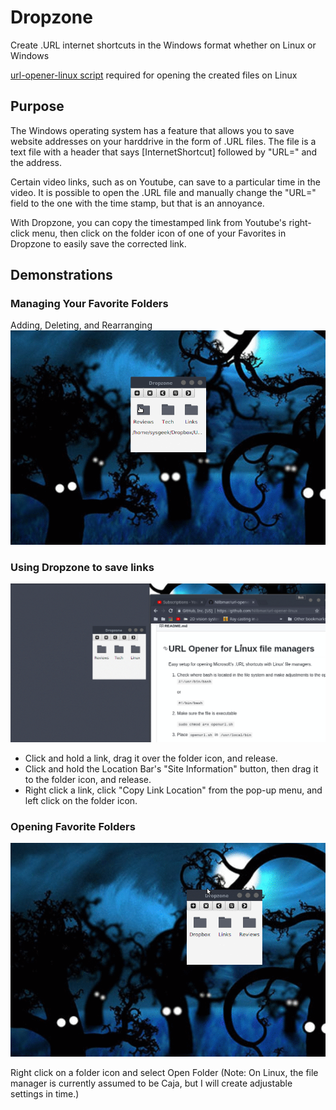 # Dropzone
Create .URL internet shortcuts in the Windows format whether on Linux or Windows

[url-opener-linux script](https://github.com/Nilbmar/url-opener-linux) required for opening the created files on Linux

## Purpose
The Windows operating system has a feature that allows you to save website addresses on your harddrive in the form of .URL files. The file is a text file with a header that says [InternetShortcut] followed by "URL=" and the address. 

Certain video links, such as on Youtube, can save to a particular time in the video. It is possible to open the .URL file and manually change the "URL=" field to the one with the time stamp, but that is an annoyance.

With Dropzone, you can copy the timestamped link from Youtube's right-click menu, then click on the folder icon of one of your Favorites in Dropzone to easily save the corrected link.

## Demonstrations

### Managing Your Favorite Folders
Adding, Deleting, and Rearranging
![Managing favorite folders](/demo/Dropzone%20Favorites%202017-11-01%2023-41.gif?raw=true "Managing Favorites")


### Using Dropzone to save links
![Saving links](/demo/Dropzone%20Saving%202017-11-01%2023-15.gif?raw=true "Saving Links")
* Click and hold a link, drag it over the folder icon, and release.
* Click and hold the Location Bar's "Site Information" button, then drag it to the folder icon, and release.
* Right click a link, click "Copy Link Location" from the pop-up menu, and left click on the folder icon.


### Opening Favorite Folders
![Opening Favorite Folders](demo/Dropzone%20Open%20Folder%202017-11-02%2000-13.gif?raw=true "Opening Favorite folders")

Right click on a folder icon and select Open Folder
(Note: On Linux, the file manager is currently assumed to be Caja, but I will create adjustable settings in time.)

